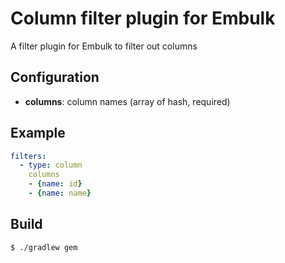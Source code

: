 # Column filter plugin for Embulk

A filter plugin for Embulk to filter out columns

## Configuration

- **columns**: column names (array of hash, required)

## Example

```yaml
filters:
  - type: column
    columns
    - {name: id}
    - {name: name}
```


## Build

```
$ ./gradlew gem
```
